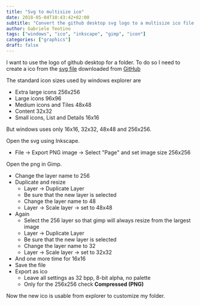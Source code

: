 ```yaml
---
title: "Svg to multisize ico"
date: 2018-05-04T10:43:42+02:00
subtitle: "Convert the github desktop svg logo to a multisize ico file to be used as a folder icon"
author: Gabriele Teotino
tags: ["windows", "ico", "inkscape", "gimp", "icon"]
categories: ["graphics"]
draft: false
---
```


I want to use the logo of github desktop for a folder. To do so I need to create a ico from the [svg file](https://desktop.github.com/images/desktop-icon.svg) downloaded from [GitHub](https://desktop.github.com/)

The standard icon sizes used by windows explorer are

- Extra large icons 256x256
- Large icons 96x96
- Medium icons and Tiles 48x48
- Content 32x32
- Small icons, List and Details 16x16

But windows uses only 16x16, 32x32, 48x48 and 256x256.

<!--more-->

Open the svg using Inkscape.

- File -> Export PNG image -> Select "Page" and set image size 256x256

Open the png in Gimp.

- Change the layer name to 256
- Duplicate and resize
  - Layer -> Duplicate Layer
  - Be sure that the new layer is selected
  - Change the layer name to 48
  - Layer -> Scale layer -> set to 48x48
- Again
  - Select the 256 layer so that gimp will always resize from the largest image
  - Layer -> Duplicate Layer
  - Be sure that the new layer is selected
  - Change the layer name to 32
  - Layer -> Scale layer -> set to 32x32
- And one more time for 16x16
- Save the file
- Export as ico
  - Leave all settings as 32 bpp, 8-bit alpha, no palette
  - Only for the 256x256 check **Compressed (PNG)**

Now the new ico is usable from explorer to customize my folder.
